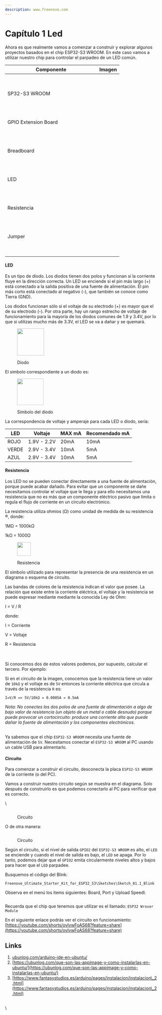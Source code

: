 ```yaml
---
description: www.freenove.com
---
```


# Capítulo 1 Led

Ahora es que realmente vamos a comenzar a construir y explorar algunos proyectos basados en el chip ESP32-S3 WROOM. En este caso vamos a utilizar nuestro chip para controlar el parpadeo de un LED común.

<table><thead><tr><th width="288">Componente</th><th>Imagen</th></tr></thead><tbody><tr><td><p><br></p><p>SP32-S3 WROOM</p><p><br></p></td><td><img src="../../.gitbook/assets/image.png" alt=""></td></tr><tr><td><p>GPIO Extension Board</p><p><br></p></td><td><p><br></p><p><img src="../../.gitbook/assets/image (1).png" alt=""></p></td></tr><tr><td><p>Breadboard</p><p><br></p></td><td><img src="../../.gitbook/assets/image (2).png" alt=""></td></tr><tr><td><p>LED</p><p><br></p></td><td><br><img src="../../.gitbook/assets/image (3).png" alt=""></td></tr><tr><td><p>Resistencia</p><p><br></p></td><td><br><img src="../../.gitbook/assets/image (4).png" alt=""></td></tr><tr><td><p>Jumper</p><p><br></p></td><td><p></p><p><img src="../../.gitbook/assets/image (5).png" alt=""><br></p></td></tr></tbody></table>

#### LED

Es un tipo de diodo. Los diodos tienen dos polos y funcionan si la corriente fluye en la dirección correcta. Un LED se enciende si el pin más largo (+) está conectado a la salida positiva de una fuente de alimentación. El pin más corto está conectado al negativo (-), que también se conoce como Tierra (GND).

Los diodos funcionan sólo si el voltaje de su electrodo (+) es mayor que el de su electrodo (-). Por otra parte, hay un rango estrecho de voltaje de funcionamiento para la mayoría de los diodos comunes de 1.9 y 3.4V, por lo que si utilizas mucho más de 3.3V, el LED se va a dañar y se quemará.

<figure><img src="../../.gitbook/assets/image (6).png" alt="" width="89"><figcaption><p>Diodo</p></figcaption></figure>

El símbolo correspondiente a un diodo es:&#x20;

<figure><img src="../../.gitbook/assets/image (8).png" alt="" width="87"><figcaption><p>Simbolo del diodo</p></figcaption></figure>

La correspondencia de voltaje y amperaje para cada LED o diodo, sería:

| LED   | Voltaje     | MAX mA | Recomendado mA |
| ----- | ----------- | ------ | -------------- |
| ROJO  | 1.9V - 2.2V | 20mA   | 10mA           |
| VERDE | 2.9V - 3.4V | 10mA   | 5mA            |
| AZUL  | 2.9V - 3.4V | 10mA   | 5mA            |



#### Resistencia

Los LED no se pueden conectar directamente a una fuente de alimentación, porque puede acabar dañado. Para evitar que un componente se dañe necesitamos controlar el voltaje que le llega y para ello necesitamos una resistencia que no es más que un componente eléctrico pasivo que limita o regula el flujo de corriente en un circuito electrónico.

La resistencia utiliza ohmios (Ω) como unidad de medida de su resistencia ®, donde:

1MΩ = 1000kΩ

1kΩ = 1000Ω

<figure><img src="../../.gitbook/assets/image (9).png" alt="" width="45"><figcaption><p>Resistencia </p></figcaption></figure>



El símbolo utilizado para representar la presencia de una resistencia en un diagrama o esquema de circuito.

Las bandas de colores de la resistencia indican el valor que posee. La relación que existe entre la corriente eléctrica, el voltaje y la resistencia se puede expresar mediante mediante la conocida Ley de Ohm:

I = V / R

donde:

I = Corriente

V = Voltaje

R = Resistencia

\
\
Si conocemos dos de estos valores podemos, por supuesto, calcular el tercero. Por ejemplo:

Si en el circuito de la imagen, conocemos que la resistencia tiene un valor de `10kΩ` y el voltaje es de `5V` entonces la corriente eléctrica que circula a través de la resistencia `R` es:

```
I=V/R => 5V/10kΩ = 0.0005A = 0.5mA
```

_Nota: No conectes los dos polos de una fuente de alimentación a algo de bajo valor de resistencia (un objeto de un metal o cable desnudo) porque puede provocar un cortocircuito: produce una corriente alta que puede dañar la fuente de alimentación y los componentes electrónicos._

\
Ya sabemos que el chip `ESP32-S3 WROOM` necesita una fuente de alimentación de `5V`. Necesitamos conectar el `ESP32-S3 WROOM` al PC usando un cable USB para alimentarlo.

#### Circuito

Para comenzar a construir el circuito, desconecta la placa `ESP32-S3 WROOM` de la corriente (o del PC).

Vamos a construir nuestro circuito según se muestra en el diagrama. Solo después de construirlo es que podemos conectarlo al PC para verificar que es correcto.

\


<figure><img src="../../.gitbook/assets/image (10).png" alt=""><figcaption><p>Circuito</p></figcaption></figure>

O de otra manera:

<figure><img src="../../.gitbook/assets/image (11).png" alt=""><figcaption><p>Circuito</p></figcaption></figure>

Según el circuito, si el nivel de salida `GPIO2` del `ESP32-S3 WROOM` es alto, el `LED` se enciende y cuando el nivel de salida es bajo, el `LED` se apaga. Por lo tanto, podemos dejar que el `GPIO2` emita circularmente niveles altos y bajos para hacer que el `LED` parpadee.

Busquemos el código del Blink:

```
Freenove_Ultimate_Starter_Kit_for_ESP32_S3\Sketches\Sketch_01.1_Blink
```

Observa en el menú los items siguientes: Board, Port y Upload Speed\


<figure><img src="../../.gitbook/assets/image (12).png" alt=""><figcaption></figcaption></figure>

Recuerda que el chip que tenemos que utilizar es el llamado: `ESP32 Wrover Module`

En el siguiente enlace podrás ver el circuito en funcionamiento: [https://youtube.com/shorts/oylvwFoAS68?feature=share](https://youtube.com/shorts/oylvwFoAS68?feature=share)

## Links

1. [ubunlog.com/arduino-ide-en-ubuntu/](https://ubunlog.com/arduino-ide-en-ubuntu/)
2. [https://ubunlog.com/que-son-las-appimage-y-como-instalarlas-en-ubuntu/](https://ubunlog.com/que-son-las-appimage-y-como-instalarlas-en-ubuntu/)
3. [https://www.fantasystudios.es/arduino/pages/instalacion/instalacion\_2.html](https://www.fantasystudios.es/arduino/pages/instalacion/instalacion\_2.html)

\
\
